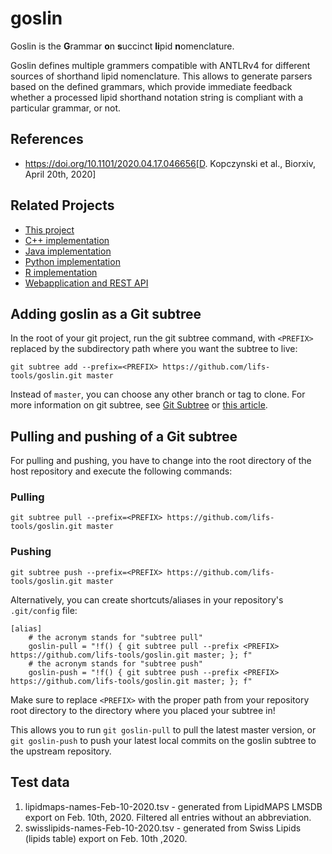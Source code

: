 # goslin

Goslin is the **G**rammar **o**n **s**uccinct **li**pid **n**omenclature.

Goslin defines multiple grammers compatible with ANTLRv4 for different sources of shorthand lipid nomenclature. This allows to generate parsers based on the defined grammars, which provide immediate feedback whether a processed lipid shorthand notation string is compliant with a particular grammar, or not.

## References
* https://doi.org/10.1101/2020.04.17.046656[D. Kopczynski et al., Biorxiv, April 20th, 2020]

## Related Projects

- [This project](http://github.com/lifs-tools/goslin)
- [C++ implementation](https://github.com/lifs-tools/cppgoslin)
- [Java implementation](https://github.com/lifs-tools/jgoslin)
- [Python implementation](https://github.com/lifs-tools/pygoslin)
- [R implementation](https://github.com/lifs-tools/rgoslin)
- [Webapplication and REST API](https://github.com/lifs-tools/goslin-webapp)

## Adding goslin as a Git subtree

In the root of your git project, run the git subtree command, with `<PREFIX>` replaced by the subdirectory path where you want the subtree to live:

~~~~
git subtree add --prefix=<PREFIX> https://github.com/lifs-tools/goslin.git master
~~~~

Instead of `master`, you can choose any other branch or tag to clone.
For more information on git subtree, see [Git Subtree](https://github.com/git/git/blob/master/contrib/subtree/git-subtree.txt) or [this article](https://blog.developer.atlassian.com/the-power-of-git-subtree/).


## Pulling and pushing of a Git subtree
For pulling and pushing, you have to change into the root directory of the host repository and execute the following commands:

### Pulling
~~~~
git subtree pull --prefix=<PREFIX> https://github.com/lifs-tools/goslin.git master
~~~~

### Pushing
~~~~
git subtree push --prefix=<PREFIX> https://github.com/lifs-tools/goslin.git master
~~~~

Alternatively, you can create shortcuts/aliases in your repository's `.git/config` file:

~~~~
[alias]
    # the acronym stands for "subtree pull"
    goslin-pull = "!f() { git subtree pull --prefix <PREFIX> https://github.com/lifs-tools/goslin.git master; }; f"
    # the acronym stands for "subtree push"
    goslin-push = "!f() { git subtree push --prefix <PREFIX> https://github.com/lifs-tools/goslin.git master; }; f"
~~~~

Make sure to replace `<PREFIX>` with the proper path from your repository root directory to the directory where you placed your subtree in!

This allows you to run `git goslin-pull` to pull the latest master version, or `git goslin-push` to push your latest local commits on the goslin subtree to the upstream repository.


## Test data

1. lipidmaps-names-Feb-10-2020.tsv - generated from LipidMAPS LMSDB export on Feb. 10th, 2020. Filtered all entries without an abbreviation.
2. swisslipids-names-Feb-10-2020.tsv - generated from Swiss Lipids (lipids table) export on Feb. 10th ,2020.
